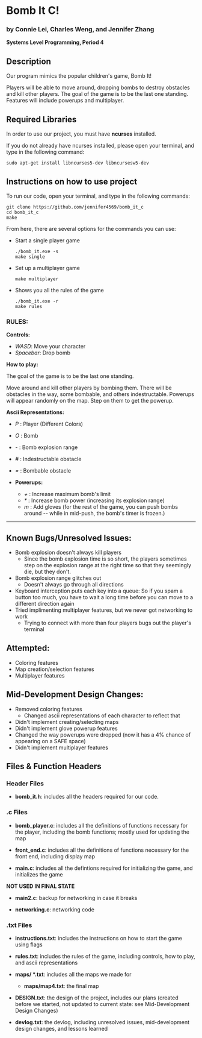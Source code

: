 # Bomb It C!
### by Connie Lei, Charles Weng, and Jennifer Zhang
**Systems Level Programming, Period 4** 


## Description
Our program mimics the popular children's game, Bomb It!

Players will be able to move around, dropping bombs to destroy obstacles and kill other players. The goal of the game is to be the last one standing. Features will include powerups and multiplayer. 

## Required Libraries
In order to use our project, you must have __ncurses__ installed. 

If you do not already have ncurses installed, please open your terminal, and type in the following command:
```
sudo apt-get install libncurses5-dev libncursesw5-dev
```
  
## Instructions on how to use project
To run our code, open your terminal, and type in the following commands:
```
git clone https://github.com/jennifer4569/bomb_it_c
cd bomb_it_c
make
```

From here, there are several options for the commands you can use:

* Start a single player game

      ./bomb_it.exe -s
      make single

* Set up a multiplayer game

      make multiplayer

* Shows you all the rules of the game
		 
      ./bomb_it.exe -r
      make rules

### RULES:
**Controls:**
  * *WASD*: Move your character
  * *Spacebar*: Drop bomb
  
**How to play:**
	
  The goal of the game is to be the last one standing.
  
  Move around and kill other players by bombing them. There will be obstacles in the way, some bombable, and others indestructable. Powerups will appear randomly on the map. Step on them to get the powerup.
		
**Ascii Representations:**
* *P* : Player (Different Colors)
* *O* : Bomb
* *-* : Bomb explosion range
* *#* : Indestructable obstacle
* *=* : Bombable obstacle

* **Powerups:**
  * *+* : Increase maximum bomb's limit
  * *\** : Increase bomb power (increasing its explosion range)
  * *m* : Add gloves (for the rest of the game, you can push bombs around -- while in mid-push, the bomb's timer is frozen.)

---

## Known Bugs/Unresolved Issues:
* Bomb explosion doesn't always kill players
  * Since the bomb explosion time is so short, the players sometimes step on the explosion range at the right time so that they seemingly die, but they don't.
* Bomb explosion range glitches out
  * Doesn't always go through all directions
* Keyboard interception puts each key into a queue: So if you spam a button too much, you have to wait a long time before you can move to a different direction again
* Tried implimenting multiplayer features, but we never got networking to work
  * Trying to connect with more than four players bugs out the player's terminal

## Attempted:
* Coloring features
* Map creation/selection features
* Multiplayer features

## Mid-Development Design Changes:
* Removed coloring features
  * Changed ascii representations of each character to reflect that
* Didn't implement creating/selecting maps
* Didn't implement glove powerup features
* Changed the way powerups were dropped (now it has a 4% chance of appearing on a SAFE space)
* Didn't implement multiplayer features

## Files & Function Headers
### Header Files

* **bomb\_it.h**: includes all the headers required for our code.

### .c Files

* **bomb\_player.c**: includes all the definitions of functions necessary for the player, including the bomb functions; mostly used for updating the map

* **front\_end.c**: includes all the definitions of functions necessary for the front end, including display map

* **main.c**: includes all the defintions required for initializing the game, and initializes the game

**NOT USED IN FINAL STATE**
* **main2.c**: backup for networking in case it breaks

* **networking.c**: networking code

### .txt Files

* **instructions.txt**: includes the instructions on how to start the game using flags

* **rules.txt**: includes the rules of the game, including controls, how to play, and ascii representations

* **maps/ \*.txt**: includes all the maps we made for 

  * **maps/map4.txt**: the final map
  
* **DESIGN.txt**: the design of the project, includes our plans (created before we started, not updated to current state: see Mid-Development Design Changes)

* **devlog.txt**: the devlog, including unresolved issues, mid-development design changes, and lessons learned
